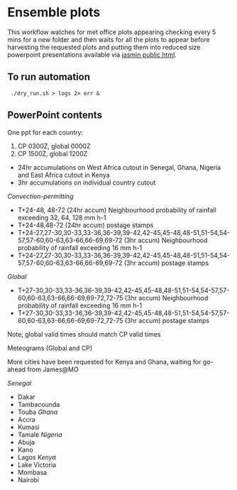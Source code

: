 # Ensemble plots

This workflow watches for met office plots appearing checking every 5 mins for a new folder and then waits for all the plots to appear before harvesting the requested plots and putting them into reduced size powerpoint presentations available via [jasmin public html](http://gws-access.jasmin.ac.uk/public/swift/TestBed3/).

## To run automation

` ./dry_run.sh > logs 2> err &`

## PowerPoint contents

One ppt for each country:
  1. CP 0300Z, global 0000Z
  2. CP 1500Z, global 1200Z

  * 24hr accumulations on West Africa cutout in Senegal, Ghana, Nigeria and East Africa cutout in Kenya
  * 3hr accumulations on individual country cutout

*Convection-permitting*
  * T+24-48, 48-72 (24hr accum) Neighbourhood probability of rainfall exceeding 32, 64, 128 mm h-1
  * T+24-48,48-72 (24hr accum) postage stamps
  * T+24-27,27-30,30-33,33-36,36-39,39-42,42-45,45-48,48-51,51-54,54-57,57-60,60-63,63-66,66-69,69-72 (3hr accum) Neighbourhood probability of rainfall exceeding 16 mm h-1
  * T+24-27,27-30,30-33,33-36,36-39,39-42,42-45,45-48,48-51,51-54,54-57,57-60,60-63,63-66,66-69,69-72  (3hr accum) postage stamps


*Global*
  * T+27-30,30-33,33-36,36-39,39-42,42-45,45-48,48-51,51-54,54-57,57-60,60-63,63-66,66-69,69-72,72-75 (3hr accum) Neighbourhood probability of rainfall exceeding 16 mm h-1
  * T+27-30,30-33,33-36,36-39,39-42,42-45,45-48,48-51,51-54,54-57,57-60,60-63,63-66,66-69,69-72,72-75  (3hr accum) postage stamps

Note, global valid times should match CP valid times

Meteograms (Global and CP)

More cities have been requested for Kenya and Ghana, waiting for go-ahead from James@MO

*Senegal*
* Dakar
* Tambacounda
* Touba
*Ghana*
* Accra
* Kumasi
* Tamale
*Nigeria*
* Abuja
* Kano
* Lagos
*Kenya*
* Lake Victoria
* Mombasa
* Nairobi
